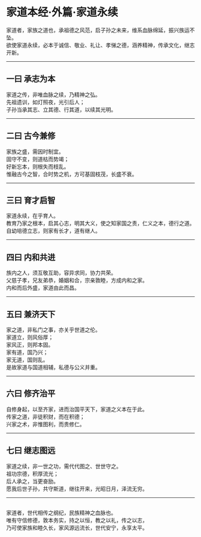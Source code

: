 # 家道本经·外篇·家道永续

家道者，家族之道也，承祖德之风范，启子孙之未来，维系血脉绵延，振兴族运不坠。  
欲使家道永续，必本于诚信、敬业、礼让、孝悌之德，涵养精神，传承文化，继志开新。

---

## 一曰 承志为本

家道之传，非唯血脉之续，乃精神之弘。  
先祖遗训，如灯照夜，光引后人；  
子孙当承其志、立其德、行其道，以续其光明。

---

## 二曰 古今兼修

家族之盛，需因时制宜。  
固守不变，则道枯而势竭；  
好新忘本，则根失而枝乱。  
惟融古今之智，合时势之机，方可基固枝茂，长盛不衰。

---

## 三曰 育才启智

家道永续，在乎育人。  
教育乃家之根本，启其心志，明其大义，使之知家国之责，仁义之本，德行之道。  
自幼培德立志，则家有长才，道有继人。

---

## 四曰 内和共进

族内之人，须互敬互助，容异求同，协力共荣。  
父慈子孝，兄友弟恭，婚姻和合，宗亲敦睦，方成内和之家。  
内和而后外盛，家道由此而昌。

---

## 五曰 兼济天下

家之道，非私门之事，亦关乎世道之伦。  
家道立，则风俗厚；  
家风正，则邦本固。   
家有道，国乃兴；  
家无道，国则乱。  
是故家道与国道相辅，私德与公义并重。

---

## 六曰 修齐治平

自修身起，以至齐家，进而治国平天下，家道之义本在于此。  
传家之道，非徒积财，而在积德；  
兴家之术，非惟图利，而贵修仁。

---

## 七曰 继志图远

家道之续，非一世之功，需代代图之、世世守之。  
祖功宗德，积厚流光；  
后人承之，当更奋励。  
愿我后世子孙，共守斯道，继往开来，光昭日月，泽流无穷。

---

##

家道者，世代相传之纲纪，民族精神之血脉也。  
唯有守信修德，敦本务实，持之以恒，教之以礼，传之以志，  
乃可使家族和睦久长，家风源远流长，世代安宁，永享太平。
